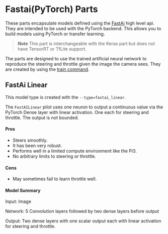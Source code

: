 # Fastai(PyTorch) Parts

These parts encapsulate models defined using the [FastAi](https://docs.fast.ai/) high level api. They are intended to be used with the PyTorch backend. This allows you to build models using PyTorch or transfer learning.

 > _**Note**_ This part is interchangeable with the Keras part but does not have TensorRT or TfLite support.
 

The parts are designed to use the trained artificial neural network to reproduce the steering and throttle given the image the camera sees. They are created by using the [train command](/guide/train_autopilot/).

## FastAi Linear

This model type is created with the `--type=fastai_linear`. 

The `FastAILinear` pilot uses one neuron to output a continuous value via the 
PyTorch Dense layer with linear activation. One each for steering and throttle.
The output is not bounded.

#### Pros

* Steers smoothly. 
* It has been very robust.
* Performs well in a limited compute environment like the Pi3.
* No arbitrary limits to steering or throttle.

#### Cons

* May sometimes fail to learn throttle well.

#### Model Summary

Input: Image

Network: 5 Convolution layers followed by two dense layers before output

Output: Two dense layers with one scalar output each with linear activation for steering and throttle.

